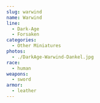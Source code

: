 ```yaml
---
slug: warwind
name: Warwind
line:
  - Dark-Age
  - Forsaken
categories:
  - Other Miniatures
photos:
  - ./DarkAge-Warwind-Dankel.jpg
race:
  - human
weapons:
  - sword
armor:
  - leather
---
```


